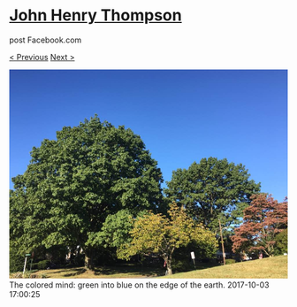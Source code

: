 # [John Henry Thompson](../README.md)
post Facebook.com

[< Previous](2017-10-03-1.md) [Next >](2017-10-02-1.md)

[![](../media/2017-10-03/Timeline-Photos-The-colored-mind-green-into-blue-on-the-edge-of.jpg)](../README.md)
The colored mind: green into blue on the edge of the earth.
2017-10-03 17:00:25
